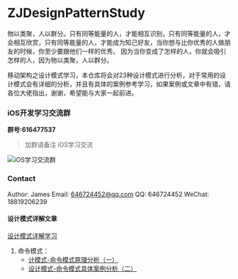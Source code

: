 # ZJDesignPatternStudy


物以类聚，人以群分。只有同等能量的人，才能相互识别，只有同等能量的人，才会相互欣赏，只有同等能量的人，才能成为知己好友，当你想与比你优秀的人做朋友的时候，你至少要跟他们一样的优秀。
因为当你变成了怎样的人，你就会吸引怎样的人，因为物以类聚，人以群分。

移动架构之设计模式学习，本仓库将会对23种设计模式进行分析，对于常用的设计模式会有详细的分析，并且有具体的案例参考学习，如果案例或文章中有错，请各位大佬指出，谢谢，希望能与大家一起前进。

### iOS开发学习交流群

**群号:616477537**

> 加群请备注 iOS学习交流

![iOS学习交流群](http://image.coderdeng.xyz/iOS_study_chat.jpg/style03)

### Contact
Author: James
Email: 646724452@qq.com
QQ: 646724452
WeChat: 18819206239

#### 设计模式详解文章

[设计模式详解学习](https://dzhijian.github.io/2019/01/09/designpattern01.html)

1. 命令模式：
    * [计模式-命令模式原理分析（一）](https://dzhijian.github.io/2019/01/10/designpatterncommand01.html) 
    * [设计模式-命令模式具体案例分析（二）](https://dzhijian.github.io/2019/01/12/designpatterncommand02.html) 


